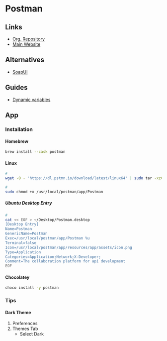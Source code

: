 # Postman

<!--
https://app.pluralsight.com/course-player?courseId=a609cb66-9343-41bd-87e3-a83514e29e27
https://app.pluralsight.com/library/courses/postman-fundamentals/table-of-contents
https://www.linkedin.com/learning/postman-essential-training
https://www.freecodecamp.org/news/learn-how-to-use-postman-to-test-apis/
-->

## Links

- [Org. Repository](https://github.com/postmanlabs)
- [Main Website](https://postman.com)

## Alternatives

- [SoapUI](/soapui.md)

## Guides

- [Dynamic variables](https://learning.postman.com/docs/writing-scripts/script-references/variables-list/)

## App

### Installation

#### Homebrew

```sh
brew install --cask postman
```

#### Linux

```sh
#
wget -O - 'https://dl.pstmn.io/download/latest/linux64' | sudo tar -xzC /usr/local --transform s/Postman/postman/

#
sudo chmod +x /usr/local/postman/app/Postman
```

##### Ubuntu Desktop Entry

```sh
#
cat << EOF > ~/Desktop/Postman.desktop
[Desktop Entry]
Name=Postman
GenericName=Postman
Exec=/usr/local/postman/app/Postman %u
Terminal=false
Icon=/usr/local/postman/app/resources/app/assets/icon.png
Type=Application
Categories=Application;Network;X-Developer;
Comment=The collaboration platform for api development
EOF
```

#### Chocolatey

```sh
choco install -y postman
```

### Tips

#### Dark Theme

1. Preferences
2. Themes Tab
   - Select Dark
